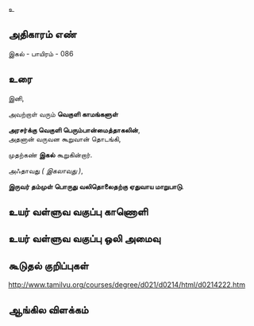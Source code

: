 உ


## அதிகாரம் எண்

இகல் - பாயிரம் - 086	
## உரை

இனி,  

அவற்றாள் வரும் **வெகுளி காமங்களுள்**  

**அரசர்க்கு வெகுளி பெரும்பான்மைத்தாகலின்**,  
அதனான் வருவன கூறுவான் தொடங்கி,  

முதற்கண் **இகல்** கூறுகின்றார்.  

அஃதாவது _( இகலாவது )_,  

**இருவர் தம்முள் பொருது வலிதொலைதற்கு ஏதுவாய மாறுபாடு**.


## உயர் வள்ளுவ வகுப்பு காணொளி


## உயர் வள்ளுவ வகுப்பு ஒலி அமைவு 


## கூடுதல் குறிப்புகள்

http://www.tamilvu.org/courses/degree/d021/d0214/html/d0214222.htm 
## ஆங்கில விளக்கம்

